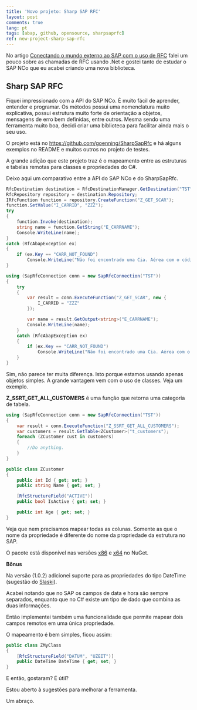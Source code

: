 ```yaml
---
title: 'Novo projeto: Sharp SAP RFC'
layout: post
comments: true
lang: pt
tags: [abap, github, opensource, sharpsaprfc]
ref: new-project-sharp-sap-rfc
---
```


No artigo [Conectando o mundo externo ao SAP com o uso de RFC](/2015/03/13/conectando-o-mundo-externo-ao-sap-com-o-uso-de-rfc/) falei um pouco sobre as chamadas de RFC usando .Net e gostei tanto de estudar o SAP NCo que eu acabei criando uma nova biblioteca.

## Sharp SAP RFC

Fiquei impressionado com a API do SAP NCo. É muito fácil de aprender, entender e programar. Os métodos possui uma nomenclatura muito explicativa, possui estrutura muito forte de orientação a objetos, mensagens de erro bem definidas, entre outros. Mesma sendo uma ferramenta muito boa, decidi criar uma biblioteca para facilitar ainda mais o seu uso.

O projeto está no <https://github.com/goenning/SharpSapRfc> e há alguns exemplos no README e muitos outros no projeto de testes.
  
A grande adição que este projeto traz é o mapeamento entre as estruturas e tabelas remotas para classes e propriedades do C#.

Deixo aqui um comparativo entre a API do SAP NCo e do SharpSapRfc.

~~~csharp
RfcDestination destination = RfcDestinationManager.GetDestination("TST");
RfcRepository repository = destination.Repository;
IRfcFunction function = repository.CreateFunction("Z_GET_SCAR");
function.SetValue("I_CARRID", "ZZZ");
try
{
    function.Invoke(destination);
    string name = function.GetString("E_CARRNAME");
    Console.WriteLine(name);
}
catch (RfcAbapException ex)
{
    if (ex.Key == "CARR_NOT_FOUND")
        Console.WriteLine("Não foi encontrado uma Cia. Aérea com o código informado.");
}
~~~

~~~csharp
using (SapRfcConnection conn = new SapRfcConnection("TST"))
{
    try
    {
        var result = conn.ExecuteFunction("Z_GET_SCAR", new {
            I_CARRID = "ZZZ"
        });

        var name = result.GetOutput<string>("E_CARRNAME");
        Console.WriteLine(name);
    }
    catch (RfcAbapException ex)
    {
        if (ex.Key == "CARR_NOT_FOUND")
            Console.WriteLine("Não foi encontrado uma Cia. Aérea com o código informado.");
    }
}
~~~

Sim, não parece ter muita diferença. Isto porque estamos usando apenas objetos simples. A grande vantagem vem com o uso de classes. Veja um exemplo.
  
**Z\_SSRT\_GET\_ALL\_CUSTOMERS** é uma função que retorna uma categoria de tabela.

~~~csharp
using (SapRfcConnection conn = new SapRfcConnection("TST"))
{
    var result = conn.ExecuteFunction("Z_SSRT_GET_ALL_CUSTOMERS");
    var customers = result.GetTable<ZCustomer>("t_customers");
    foreach (ZCustomer cust in customers) 
    {
        //Do anything.
    }
}

public class ZCustomer
{
    public int Id { get; set; }
    public string Name { get; set; }

    [RfcStructureField("ACTIVE")]
    public bool IsActive { get; set; }

    public int Age { get; set; }
}
~~~

Veja que nem precisamos mapear todas as colunas. Somente as que o nome da propriedade é diferente do nome da propriedade da estrutura no SAP.

O pacote está disponível nas versões [x86](https://www.nuget.org/packages/SharpSapRfc.x86/) e [x64](https://www.nuget.org/packages/SharpSapRfc.x64/) no NuGet.

**Bônus**

Na versão (1.0.2) adicionei suporte para as propriedades do tipo DateTime (sugestão do [Slaski](https://github.com/Slaski)).
  
Acabei notando que no SAP os campos de data e hora são sempre separados, enquanto que no C# existe um tipo de dado que combina as duas informações.
  
Então implementei também uma funcionalidade que permite mapear dois campos remotos em uma única propriedade.
  
O mapeamento é bem simples, ficou assim:

~~~csharp
public class ZMyClass
{
    [RfcStructureField("DATUM", "UZEIT")]
    public DateTime DateTime { get; set; }
}
~~~

E então, gostaram? É útil?
  
Estou aberto à sugestões para melhorar a ferramenta.

Um abraço.